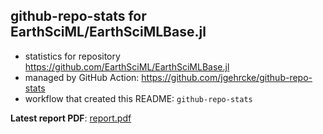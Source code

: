 ## github-repo-stats for EarthSciML/EarthSciMLBase.jl

- statistics for repository https://github.com/EarthSciML/EarthSciMLBase.jl
- managed by GitHub Action: https://github.com/jgehrcke/github-repo-stats
- workflow that created this README: `github-repo-stats`

**Latest report PDF**: [report.pdf](https://github.com/EarthSciML/EarthSciMLBase.jl/raw/github-repo-stats/EarthSciML/EarthSciMLBase.jl/latest-report/report.pdf)

